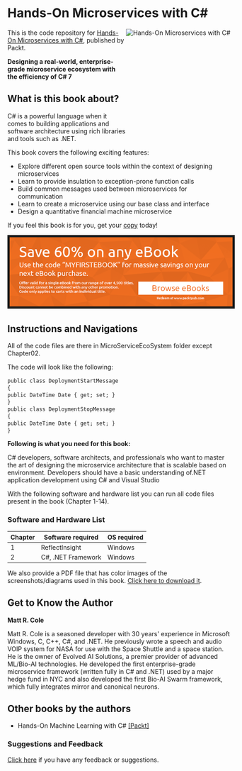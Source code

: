 #  Hands-On Microservices with C#

<a href="https://www.packtpub.com/application-development/hands-microservices-c?utm_source=github&utm_medium=repository&
utm_campaign=978-1-78953-368-2"><img src="https://dz13w8afd47il.cloudfront.net/sites/default/files/imagecache/ppv4_main_book_cover/9781789533682-%20Copy.png" alt="Hands-On Microservices with C#" height="256px" align="right"></a>

This is the code repository for [Hands-On Microservices with C#](https://www.packtpub.com/application-development/hands-microservices-c?utm_source=github&utm_medium=repository&utm_campaign=978-1-78953-368-2), published by Packt.

**Designing a real-world, enterprise-grade microservice ecosystem with the efficiency of C# 7**

## What is this book about?
C# is a powerful language when it comes to building applications and software architecture using rich libraries and tools such as .NET.

This book covers the following exciting features:
* Explore different open source tools within the context of designing microservices
* Learn to provide insulation to exception-prone function calls
* Build common messages used between microservices for communication
* Learn to create a microservice using our base class and interface
* Design a quantitative financial machine microservice

If you feel this book is for you, get your [copy](https://www.amazon.com/dp/1789533686) today!

<a href="https://www.packtpub.com/?utm_source=github&utm_medium=banner&utm_campaign=GitHubBanner"><img src="https://raw.githubusercontent.com/PacktPublishing/GitHub/master/GitHub.png" 
alt="https://www.packtpub.com/" border="5" /></a>


## Instructions and Navigations
All of the code files are there in MicroServiceEcoSystem folder except Chapter02.

The code will look like the following:
```
public class DeploymentStartMessage
{
public DateTime Date { get; set; }
}
public class DeploymentStopMessage
{
public DateTime Date { get; set; }
} 
```

**Following is what you need for this book:**

C# developers, software architects, and professionals who want to master the art of designing the microservice architecture that 
is scalable based on environment. Developers should have a basic understanding of.NET application development using C# and Visual Studio

With the following software and hardware list you can run all code files present in the book (Chapter 1-14).

### Software and Hardware List

| Chapter  | Software required                   | OS required                        |
| -------- | ------------------------------------| -----------------------------------|
| 1        | ReflectInsight                      | Windows                            |
| 2        | C#, .NET Framework                  | Windows                            |



We also provide a PDF file that has color images of the screenshots/diagrams used in this book. [Click here to download it](https://www.packtpub.com/sites/default/files/downloads/HandsOnMicroserviceswithCSharp_ColorImages.pdf).



## Get to Know the Author
**Matt R. Cole**

Matt R. Cole is a seasoned developer with 30 years' experience in Microsoft Windows, C, C++, C#, and .NET. He previously wrote a speech and audio VOIP system for NASA for use with the Space Shuttle and a space station. He is the owner of Evolved AI Solutions, a premier provider of advanced ML/Bio-AI technologies. He developed the first enterprise-grade microservice framework (written fully in C# and .NET) used by a major hedge fund in NYC and also developed the first Bio-AI Swarm framework, which fully integrates mirror and canonical neurons.



## Other books by the authors
* Hands-On Machine Learning with C# [[Packt]](https://www.packtpub.com/big-data-and-business-intelligence/hands-machine-learning-c?utm_source=github&utm_medium=repository&utm_campaign=978-1-78899-494-1)


### Suggestions and Feedback
[Click here](https://docs.google.com/forms/d/e/1FAIpQLSdy7dATC6QmEL81FIUuymZ0Wy9vH1jHkvpY57OiMeKGqib_Ow/viewform) if you have any feedback or suggestions.
